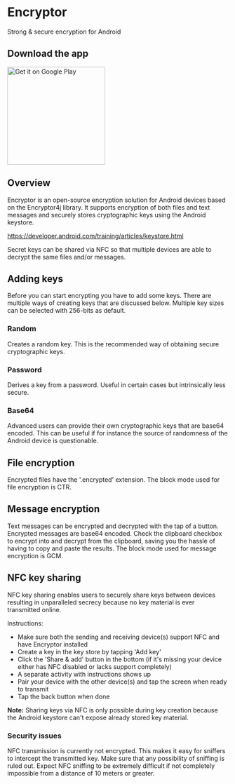 # Encryptor
Strong & secure encryption for Android

## Download the app
<a href='https://play.google.com/store/apps/details?id=com.bogdwellers.pinchtozoom&pcampaignid=MKT-Other-global-all-co-prtnr-py-PartBadge-Mar2515-1'><img alt='Get it on Google Play' src='https://play.google.com/intl/en_us/badges/images/generic/en_badge_web_generic.png' width="223" /></a>

## Overview
Encryptor is an open-source encryption solution for Android devices based on the Encryptor4j library. It supports encryption of both files and text messages and securely stores cryptographic keys using the Android keystore.

https://developer.android.com/training/articles/keystore.html

Secret keys can be shared via NFC so that multiple devices are able to decrypt the same files and/or messages.

## Adding keys
Before you can start encrypting you have to add some keys. There are multiple ways of creating keys that are discussed below. Multiple key sizes can be selected with 256-bits as default.

### Random
Creates a random key. This is the recommended way of obtaining secure cryptographic keys.

### Password
Derives a key from a password. Useful in certain cases but intrinsically less secure.

### Base64
Advanced users can provide their own cryptographic keys that are base64 encoded. This can be useful if for instance the source of randomness of the Android device is questionable.

## File encryption
Encrypted files have the '.encrypted' extension.
The block mode used for file encryption is CTR.

## Message encryption
Text messages can be encrypted and decrypted with the tap of a button. Encrypted messages are base64 encoded.
Check the clipboard checkbox to encrypt into and decrypt from the clipboard, saving you the hassle of having to copy and paste the results.
The block mode used for message encryption is GCM.

## NFC key sharing
NFC key sharing enables users to securely share keys between devices resulting in unparalleled secrecy because no key material is ever transmitted online.

Instructions:

* Make sure both the sending and receiving device(s) support NFC and have Encryptor installed
* Create a key in the key store by tapping 'Add key'
* Click the 'Share & add' button in the bottom (if it's missing your device either has NFC disabled or lacks support completely)
* A separate activity with instructions shows up
* Pair your device with the other device(s) and tap the screen when ready to transmit
* Tap the back button when done

**Note:** Sharing keys via NFC is only possible during key creation because the Android keystore can't expose already stored key material.

### Security issues
NFC transmission is currently not encrypted. This makes it easy for sniffers to intercept the transmitted key. Make sure that any possibility of sniffing is ruled out.
Expect NFC sniffing to be extremely difficult if not completely impossible from a distance of 10 meters or greater.
